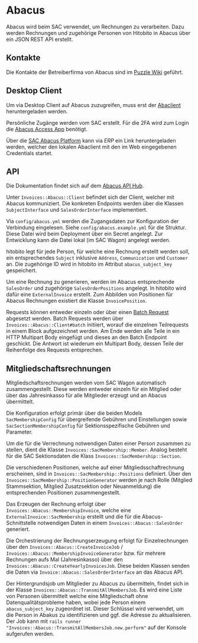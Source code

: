 # Abacus

Abacus wird beim SAC verwendet, um Rechnungen zu verarbeiten. Dazu werden Rechnungen und zugehörige Personen von Hitobito in Abacus über ein JSON REST API erstellt.

## Kontakte

Die Kontakte der Betreiberfirma von Abacus sind im [Puzzle Wiki](https://wiki.puzzle.ch/Hitobito/KontaktePartner) geführt.

## Desktop Client

Um via Desktop Client auf Abacus zuzugreifen, muss erst der [Abaclient](https://downloads.abacus.ch/downloads/abaclient) heruntergeladen werden.

Persönliche Zugänge werden vom SAC erstellt. Für die 2FA wird zum Login die [Abacus Access App](https://play.google.com/store/apps/details?id=ch.abacus.access&hl=de_CH) benötigt.

Über die [SAC Abacus Platform](https://sac-cas.erp.abraxas-apps.ch) kann via _ERP_ ein Link heruntergeladen werden, welcher den lokalen Abaclient mit den im Web eingegebenen Credentials startet.

## API

Die Dokumentation findet sich auf dem [Abacus API Hub](https://apihub.abacus.ch/endpoints/2024).

Unter `Invoices::Abacus::Client` befindet sich der Client, welcher mit Abacus kommuniziert. Die konkreten Endpoints werden über die Klassen `SubjectInterface` und `SalesOrderInterface` implementiert.

Via `config/abacus.yml` werden die Zugangsdaten zur Konfiguration der Verbindung eingelesen. Siehe `config/abacus.example.yml` für die Struktur.
Diese Datei wird beim Deployment über ein Secret angelegt. Zur Entwicklung kann die Datei lokal (im SAC Wagon) angelegt werden.

hitobito legt für jede Person, für welche eine Rechnung erstellt werden soll, ein entsprechendes `Subject` inklusive `Address`, `Communication` und `Customer` an.
Die zugehörige ID wird in hitobito im Attribut `abacus_subject_key` gespeichert.

Um eine Rechnung zu generieren, werden im Abacus entsprechende `SalesOrder` und zugehörige `SalesOrderPositions` angelegt. In hitobito wird dafür eine `ExternalInvoice` erstellt. Zum Abbilden von Positionen für Abacus Rechnungen existiert die Klasse `InvoicePosition`.

Requests können entweder einzeln oder über einen [Batch Request](https://docs.oasis-open.org/odata/odata/v4.01/odata-v4.01-part1-protocol.html#_Toc31359017) abgesetzt werden. Batch Requests werden über `Invoices::Abacus::Client#batch` initiiert, worauf die einzelnen Teilrequests in einem Block aufgezeichnet werden. Am Ende werden alle Teile in ein HTTP Multipart Body eingefügt und dieses an den Batch Endpoint geschickt. Die Antwort ist wiederum ein Multipart Body, dessen Teile der Reihenfolge des Requests entsprechen.

## Mitgliedschaftsrechnungen

Mitgliedschaftsrechnungen werden vom SAC Wagon automatisch zusammengestellt.
Diese werden entweder einzeln für ein Mitglied oder über das Jahresinkasso für alle Mitglieder erzeugt und an Abacus übermittelt.

Die Konfiguration erfolgt primär über die beiden Models
`SacMembershipConfig` für übergreifende Gebühren und Einstellungen sowie
`SacSectionMembershipConfig` für Sektionsspezifische Gebühren und Parameter.

Um die für die Verrechnung notwendigen Daten einer Person zusammen zu stellen,
dient die Klasse `Invoices::SacMembership::Member`.
Analog besteht für die SAC Sektionsdaten die Klass `Invoices::SacMembership::Section`.

Die verschiedenen Positionen, welche auf einer Mitgliedsschaftrechnung erscheinen,
sind in `Invoices::SacMembership::Positions` definiert.
Über den `Invoices::SacMembership::PositionGenerator` werden je nach Rolle
(Mitglied Stammsektion, Mitglied Zusatzsektion oder Neuanmeldung) die entsprechenden Positionen zusammengestellt.

Das Erzeugen der Rechnung erfolgt über `Invoices::Abacus::MembershipInvoice`,
welche eine `ExternalInvoice::SacMembership` erstellt und die für die Abacus-Schnittstelle notwendigen Daten
in einem `Invoices::Abacus::SalesOrder` generiert.

Die Orchestrierung der Rechnungserzeugung erfolgt für Einzelrechnungen über den `Invoices::Abacus::CreateInvoiceJob` /  `Invoices::Abacus::MembershipInvoiceGenerator` bzw.
für mehrere Rechnungen aufs Mal (Jahresinkasso) über den `Invoices::Abacus::CreateYearlyInvoicesJob`. Diese beiden Klassen
senden die Daten via `Invoice::Abacus::SalesOrderInterface` an das Abacus API.

Der Hintergrundsjob um Mitglieder zu Abacus zu übermitteln, findet sich in der Klasse `Invoices::Abacus::TransmitAllMembersJob`. Es wird eine Liste von Personen übermittelt welche eine Mitgliedschaft ohne Datenqualitätsprobleme haben, wobei jede Person einem `abacus_subject_key` zugeordnet ist. Dieser Schlüssel wird verwendet, um die Person in Abakus zu identifizieren und ggf. die Adresse zu aktualisieren.
Der Job kann mit `rails runner "Invoices::Abacus::TransmitAllMembersJob.new.perform"` auf der Konsole aufgerufen werden.
